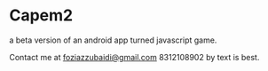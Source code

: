 # Capem2
a beta version of an android app turned javascript game.

Contact me at foziazzubaidi@gmail.com
8312108902 by text is best.
